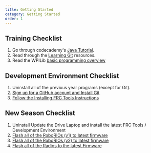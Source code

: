 ```yaml
---
title: Getting Started
category: Getting Started
order: 1
---
```

## Training Checklist
1. Go through codecademy's [Java Tutorial](https://www.codecademy.com/learn/learn-java).  
2. Read through the [Learning Git](https://team2445.github.io/The-Programming-Survival-Guide/git/learning-git/) resources.  
3. Read the WPILib [basic programming overview](https://docs.wpilib.org/en/latest/docs/software/wpilib-overview/index.html)  

## Development Environment Checklist
1. Uninstall all of the previous year programs (except for Git).  
2. [Sign up for a GitHub account and Install Git](/1getting-started/installing-git/)  
3. [Follow the Installing FRC Tools Instructions](/1getting-started/installing-frctools/)

## New Season Checklist
1. Uninstall Update the Drive Laptop and install the latest FRC Tools / Development Environment  
2. [Flash all of the RoboRIOs (v1) to latest firmware](https://docs.wpilib.org/en/latest/docs/getting-started/getting-started-frc-control-system/imaging-your-roborio.html)  
3. [Flash all of the RoboRIOs (v2) to latest firmware](https://docs.wpilib.org/en/latest/docs/zero-to-robot/step-3/roborio2-imaging.html)  
4. [Flash all of the Radios to the latest Firmware](https://docs.wpilib.org/en/latest/docs/getting-started/getting-started-frc-control-system/radio-programming.html)  